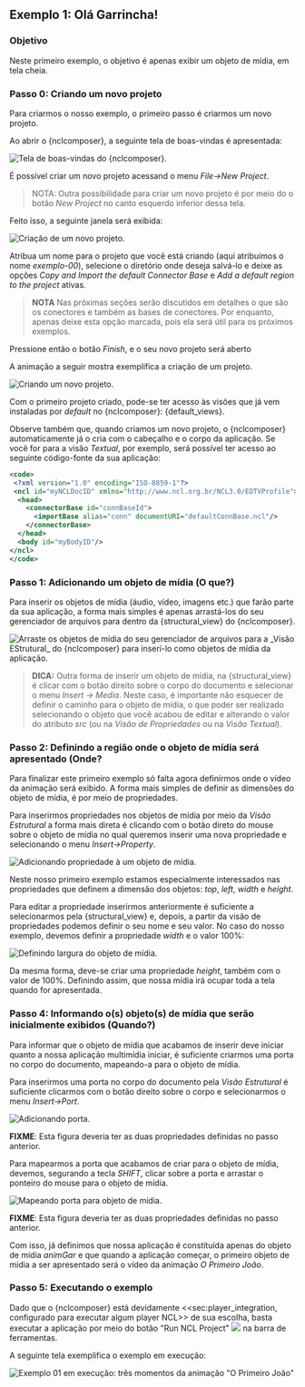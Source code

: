 ## Exemplo 1: Olá Garrincha! ##

### Objetivo ###
Neste primeiro exemplo, o objetivo é apenas exibir um objeto de mídia, em tela
cheia.

### Passo 0: Criando um novo projeto

Para criarmos o nosso exemplo, o primeiro passo é criarmos um novo projeto.

Ao abrir o {nclcomposer}, a seguinte tela de boas-vindas é apresentada:

![](../img/nclcomposer-welcomescreen.png "Tela de boas-vindas do {nclcomposer}.")

É possível criar um novo projeto acessand o menu _File->New Project_.

> NOTA: Outra possibilidade para criar um novo projeto é por meio do o botão
> _New Project_ no canto esquerdo inferior dessa tela.

Feito isso, a seguinte janela será exibida:

![](../img/nclcomposer-newproject.png "Criação de um novo projeto.")

Atribua um nome para o projeto que você está criando (aqui atribuímos o nome
_exemplo-00_), selecione o diretório onde deseja salvá-lo e deixe as opções
_Copy and Import the default Connector Base_ e _Add a default region to the
project_ ativas. 

> **NOTA** Nas próximas seções serão discutidos em detalhes o que são os 
> conectores e também as bases de conectores. Por enquanto, apenas deixe esta 
> opção marcada, pois ela será útil para os próximos exemplos.

Pressione então o botão _Finish_, e o seu novo projeto será aberto

A animação a seguir mostra exemplifica a criação de um projeto.

![](../img-anim/new-project.gif "Criando um novo projeto.")

Com o primeiro projeto criado, pode-se ter acesso às visões que já vem
instaladas por _default_ no {nclcomposer}: {default_views}.

Observe também que, quando criamos um novo projeto, o {nclcomposer}
automaticamente já o cria com o cabeçalho e o corpo da aplicação. Se você for
para a visão _Textual_, por exemplo, será possível ter acesso ao seguinte
código-fonte da sua aplicação:

```xml
<code>
 <?xml version="1.0" encoding="ISO-8859-1"?>
 <ncl id="myNCLDocID" xmlns="http://www.ncl.org.br/NCL3.0/EDTVProfile">
  <head>
    <connectorBase id="connBaseId">
      <importBase alias="conn" documentURI="defaultConnBase.ncl"/>
    </connectorBase>
  </head>
  <body id="myBodyID"/>
</ncl>
</code>
```

<!--
//.Para saber mais: eXtensible Markup Language
//********************************************
//Alguns pontos que você deve saber sobre XML são:
//
//  * XML significa _EXtensible Markup Language_.
//	* XML é uma linguagem textual para descrição de dados.
//	* XML é uma recomendação W3C.
//
//**Tags, elements, and attributes**
//
//Existem três termos comumente utilizados para descrever partes de um documento
//XML: tags, elementos e atributos. Segue um exemplo que ilustra tais termos:
//
//--------
//<address>
//  <name>
//    <title>Mrs.</title>
//    <first-name>
//      Mary
//    </first-name>
//    <last-name>
//      McGoon
//    </last-name>
//  </name>
//  <street>
//    1401 Main Street
//  </street>
//  <city state="NC">Anytown</city>
//  <postal-code>
//    34829
//  </postal-code>
//</address>
//---------
//
//Uma **tag** é o texto entre os símbolos "<", à esquerda, e ">", à direita. Existem
//tags de início (como <name>) e tags de final (</name).
//
//Um **elemento** é composto por uma tag de início, uma tag de final e tudo entre
//essas. No exemplo acima, o elemento <name> contém três elementos-filhos: <title>,
//<first-name> e <last-name>.
//
//Um atributo é par nome-valor dentro de uma tag de início de um elemento. No
//exemplo acima, state é um atributo do elemento <city> element.
//
//	* Um documento XML é um documento textual composto por um conjunto de
//	* elementos aninhados.
//	* As tags XML não são predefinidas. Cada aplicação XML define as suas
//	  próprias tags.
//	* NCL é um exemplo de aplicação XML que define suas próprias
//		tags (<ncl>, <head>, <body>, <media>, ...).
//
//********************************************
//
//.Para saber mais: Estrutura do documento NCL
//************************************************
//Um documento NCL é um arquivo escrito em XML. Todo documento NCL possui a
//seguinte estrutura:
//
//  * uma seção de prólogo, definindo a codificação do arquivo.
//	* um cabeçalho de arquivo NCL (<ncl>).
//	* uma seção de cabeçalho, onde são definidos os elementos que serão
//	  reutilizados no corpo (<head>).
//	* o corpo do programa, (<body>), onde são definidos os diversos objetos de
//	  mídia (<media) e como eles se relacionam.
//	* pelo menos uma porta que indica onde o programa começa a ser exibido.
//	  (<port>).
//	* a conclusão do documento.
//
//TODO: Figura com o esqueleto de um documento NCL.
//************************************************
//
-->

### Passo 1: Adicionando um objeto de mídia (**O que?**)

Para inserir os objetos de mídia (áudio, vídeo, imagens etc.) que farão parte
da sua aplicação, a forma mais simples é apenas arrastá-los do seu gerenciador
de arquivos para dentro da {structural_view} do {nclcomposer}.

![](../img/nclcomposer-drag_and_drop_animGar.png "Arraste os objetos de mídia do seu gerenciador de arquivos para a _Visão EStrutural_ do {nclcomposer} para  inserí-lo como objetos de mídia da aplicação.")

> **DICA:** Outra forma de inserir um objeto de mídia, na {structural_view} é
> clicar com o botão direito sobre o corpo do documento e selecionar o menu
> _Insert -> Media_. Neste caso, é importante não esquecer de definir o caminho
> para o objeto de mídia, o que poder ser realizado selecionando o objeto que
> você acabou de editar e alterando o valor do atributo _src_ (ou na _Visão de
> Propriedades_ ou na _Visão Textual_).

<!--
//.Para saber mais: Objetos de Mídia
//************************************************
//TODO
//************************************************
//
-->

### Passo 2: Definindo a região onde o objeto de mídia será apresentado (**Onde?**

Para finalizar este primeiro exemplo só falta agora definirmos onde o vídeo da
animação será exibido. A forma mais simples de definir as dimensões do objeto de
mídia, é por meio de propriedades.

Para inserirmos propriedades nos objetos de mídia por meio da _Visão Estrutural_
a forma mais direta é clicando com o botão direto do mouse sobre o objeto de
mídia no qual queremos inserir uma nova propriedade e selecionando o menu 
_Insert->Property_.

![](../img/nclcomposer-addproperty.png "Adicionando propriedade à um objeto de mídia.")

Neste nosso primeiro exemplo estamos especialmente interessados nas
propriedades que definem a dimensão dos objetos: _top_, _left_, _width_ e
_height_.

Para editar a propriedade inserirmos anteriormente é suficiente a
selecionarmos pela {structural_view} e, depois, a partir da visão de
propriedades podemos definir o seu nome e seu valor. No caso do nosso 
exemplo, devemos definir a propriedade _width_ e o valor 100%:

![](../img/nclcomposer-property-width.png "Definindo largura do objeto de mídia.")

Da mesma forma, deve-se  criar uma propriedade _height_, também com o valor 
de 100%. Definindo assim, que nossa mídia irá ocupar toda a tela quando 
for apresentada.

### Passo 4: Informando o(s) objeto(s) de mídia que serão inicialmente exibidos (**Quando?**) ####

Para informar que o objeto de mídia que acabamos de inserir deve iniciar
quanto a nossa aplicação multimídia iniciar, é suficiente criarmos uma porta
no corpo do documento, mapeando-a para o objeto de mídia.

Para inserirmos uma porta no corpo do documento pela _Visão
Estrutural_ é suficiente clicarmos com o botão direito sobre o corpo e
selecionarmos o menu _Insert->Port_.

![](../img/nclcomposer-addport.png "Adicionando porta.")

**FIXME**: Esta figura deveria ter as duas propriedades definidas no passo
anterior.

Para mapearmos a porta que acabamos de criar para o objeto de mídia, devemos, 
segurando a tecla _SHIFT_, clicar sobre a porta e arrastar o ponteiro
do mouse para o objeto de mídia.  

![](../img/nclcomposer-portcomponent.png "Mapeando porta para objeto de mídia.")

**FIXME**: Esta figura deveria ter as duas propriedades definidas no passo
anterior.

Com isso, já definimos que nossa aplicação é constituída apenas do objeto de
mídia _animGar_ e que quando a aplicação começar, o primeiro objeto de mídia a
ser apresentado será o vídeo da animação _O Primeiro João_. 

### Passo 5: Executando o exemplo ###
Dado que o {nclcomposer} está devidamente <<sec:player_integration, configurado
para executar algum player NCL>> de sua escolha, basta executar a aplicação
por meio do botão "Run NCL Project" ![](../img/run-button.png) na barra de
ferramentas.

A seguinte tela exemplifica o exemplo em execução:

![](../img/ex01-running.png "Exemplo 01 em execução: três momentos da animação \"O Primeiro João\"")

<!--
//.Para saber mais: Propriedades dos Objetos de Mídia
//***************************************************
//TODO
//***************************************************
-->

